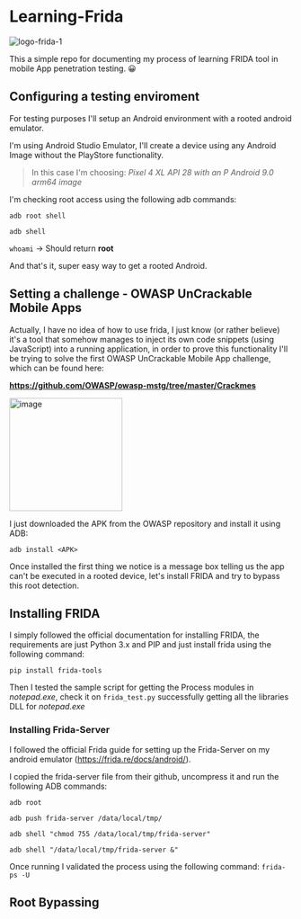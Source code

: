 # Learning-Frida

![logo-frida-1](https://user-images.githubusercontent.com/6371396/181407974-b3ded26f-f01f-47ec-9fbc-2872fc44b36e.png)

This a simple repo for documenting my process of learning FRIDA tool in mobile App penetration testing. :grinning:

## Configuring a testing enviroment

For testing purposes I'll setup an Android environment with a rooted android emulator.

I'm using Android Studio Emulator, I'll create a device using any Android Image without the PlayStore functionality.
>In this case I'm choosing: *Pixel 4 XL API 28 with an P Android 9.0 arm64 image*



I'm checking root access using the following adb commands:

`adb root shell`

`adb shell`

`whoami` -> Should return **root**

And that's it, super easy way to get a rooted Android.

## Setting a challenge - OWASP UnCrackable Mobile Apps

Actually, I have no idea of how to use frida, I just know (or rather believe) it's a tool that somehow manages to inject its own code snippets (using JavaScript) into a running application, in order to prove this functionality I'll be trying to solve the first OWASP UnCrackable Mobile App challenge, which can be found here:
  
 **https://github.com/OWASP/owasp-mstg/tree/master/Crackmes**
 
<img width="201" alt="image" src="https://user-images.githubusercontent.com/6371396/182033791-8933b070-2475-4ba4-b04b-2fbdb560fd6c.png">

I just downloaded the APK from the OWASP repository and install it using ADB:

`adb install <APK>`

Once installed the first thing we notice is a message box telling us the app can't be executed in a rooted device, 
let's install FRIDA and try to bypass this root detection.

## Installing FRIDA

I simply followed the official documentation for installing FRIDA, the requirements are just Python 3.x and PIP and just install frida using the following command:

`pip install frida-tools`

Then I tested the sample script for getting the Process modules in *notepad.exe*, check it on `frida_test.py` successfully getting all the libraries DLL for *notepad.exe*

### Installing Frida-Server

I followed the official Frida guide for setting up the Frida-Server on my android emulator (https://frida.re/docs/android/).

I copied the frida-server file from their github, uncompress it and run the following ADB commands:

`adb root`

`adb push frida-server /data/local/tmp/`

`adb shell "chmod 755 /data/local/tmp/frida-server"`

`adb shell "/data/local/tmp/frida-server &"`

Once running I validated the process using the following command: `frida-ps -U`


## Root Bypassing 
